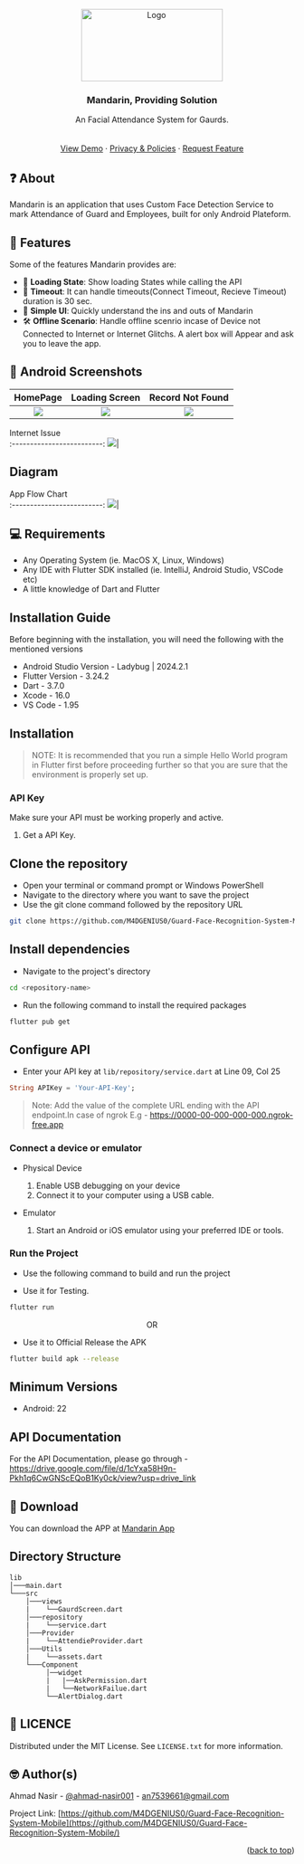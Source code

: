
<!-- PROJECT LOGO -->
<br />
<div align="center">
  <img src="https://github.com/M4DGENIUS0/Guard-Face-Recognition-System-Mobile/blob/master/assets/logo.png?raw=true" alt="Logo" style="width:250px;height:128px;">

  <h3 align="center">Mandarin, Providing Solution</h3>

  <p align="center">
    An Facial Attendance System for Gaurds.
    <br />
<!--     <a href="https://github.com/M4DGENIUS0/Guard-Face-Recognition-System-Mobile/"><strong>Explore the docs »</strong></a> -->
    <br />
    <br />
    <a href="">View Demo</a>
    ·
    <a href="">Privacy & Policies</a>
    ·
    <a href="">Request Feature</a>
  </p>
</div>




## ❓ About

Mandarin is an application that uses Custom Face Detection Service to mark Attendance of Guard and Employees, built for only Android Plateform.


## 💪 Features

Some of the features Mandarin provides are:

- 💉 **Loading State**: Show loading States while calling the API
- 📱 **Timeout**: It can handle timeouts(Connect Timeout, Recieve Timeout) duration is 30 sec.
- 🤗 **Simple UI**: Quickly understand the ins and outs of Mandarin
- 🛠️ **Offline Scenario**: Handle offline scenrio incase of Device not Connected to Internet or Internet Glitchs. A alert box will Appear and ask you to leave the app.

## 📸 Android Screenshots

  HomePage                 |   Loading Screen          |  Record Not Found
:-------------------------:|:-------------------------:|:-------------------------:
![](https://github.com/M4DGENIUS0/Guard-Face-Recognition-System-Mobile/blob/master/assets/Home%20Screen.jpeg?raw=true)|![](https://github.com/M4DGENIUS0/Guard-Face-Recognition-System-Mobile/blob/master/assets/Status%20Checking.jpeg?raw=true)|![](https://github.com/M4DGENIUS0/Guard-Face-Recognition-System-Mobile/blob/master/assets/record%20not%20found.jpeg?raw=true)

  Internet Issue             
:-------------------------:
![](https://github.com/M4DGENIUS0/Guard-Face-Recognition-System-Mobile/blob/master/assets/Internet%20Connectivity%20Issue.jpeg?raw=true)|

## Diagram 
  App Flow Chart             
:-------------------------:
![](https://github.com/M4DGENIUS0/Guard-Face-Recognition-System-Mobile/blob/master/assets/Documentation/diagram.png?raw=true)|


<!-- GETTING STARTED -->
## 💻 Requirements

- Any Operating System (ie. MacOS X, Linux, Windows)
- Any IDE with Flutter SDK installed (ie. IntelliJ, Android Studio, VSCode etc)
- A little knowledge of Dart and Flutter

## Installation Guide

Before beginning with the installation, you will need the following with the mentioned versions

- Android Studio Version - Ladybug | 2024.2.1
- Flutter Version - 3.24.2
- Dart - 3.7.0
- Xcode - 16.0
- VS Code - 1.95



## Installation

> NOTE: It is recommended that you run a simple Hello World program in Flutter first before proceeding further so that you are sure that the environment is properly set up.

### API Key

Make sure your API must be working properly and active.

1. Get a API Key.

## Clone the repository

- Open your terminal or command prompt or Windows PowerShell
- Navigate to the directory where you want to save the project
- Use the git clone command followed by the repository URL

```sh
git clone https://github.com/M4DGENIUS0/Guard-Face-Recognition-System-Mobile.git
```
## Install dependencies

- Navigate to the project's directory

```sh
cd <repository-name>
```

- Run the following command to install the required packages

```sh
flutter pub get
```
## Configure API

- Enter your API key at `lib/repository/service.dart` at Line 09, Col 25

```dart
String APIKey = 'Your-API-Key';
```
   
> Note: Add the value of the complete URL ending with the API endpoint.In case of ngrok  E.g - https://0000-00-000-000-000.ngrok-free.app

### Connect a device or emulator

* Physical Device

  1. Enable USB debugging on your device
  2. Connect it to your computer using a USB cable.

* Emulator

  1. Start an Android or iOS emulator using your preferred IDE or tools.

### Run the Project

- Use the following command to build and run the project

- Use it for Testing.
```sh
flutter run
```
<p align="center">OR</p>

- Use it to Official Release the APK

```sh
flutter build apk --release
```

## Minimum Versions

- Android: 22

## API Documentation

For the API Documentation, please go through - https://drive.google.com/file/d/1cYxa58H9n-Pkh1q6CwGNScEQoB1Ky0ck/view?usp=drive_link

## 🔽 Download

You can download the APP at [Mandarin App](https://drive.google.com/file/d/1wItp35WbRITIzUVU9NFWrXjEDdeSBs6s/view?usp=drive_link) 

## Directory Structure
```
lib
│───main.dart    
└───src
    │───views
    |    └──GaurdScreen.dart
    │───repository    
    |    └──service.dart
    │───Provider
    |    └──AttendieProvider.dart
    │───Utils
    |    └──assets.dart
    └───Component
         │──widget
         |   |──AskPermission.dart
         |   └──NetworkFailue.dart
         └──AlertDialog.dart
```


<!-- LICENSE -->
## 🔖 LICENCE

Distributed under the MIT License. See `LICENSE.txt` for more information.



<!-- CONTACT -->
## 🤓 Author(s)

Ahmad Nasir - [@ahmad-nasir001](https://linkedin.com/in/ahmad-nasir001) - an7539661@gmail.com

Project Link: [https://github.com/M4DGENIUS0/Guard-Face-Recognition-System-Mobile](https://github.com/M4DGENIUS0/Guard-Face-Recognition-System-Mobile/)

<p align="right">(<a href="#readme-top">back to top</a>)</p>



